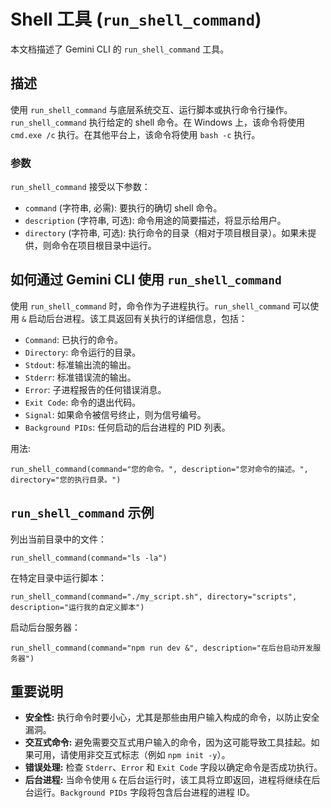 # Shell 工具 (`run_shell_command`)

本文档描述了 Gemini CLI 的 `run_shell_command` 工具。

## 描述

使用 `run_shell_command` 与底层系统交互、运行脚本或执行命令行操作。`run_shell_command` 执行给定的 shell 命令。在 Windows 上，该命令将使用 `cmd.exe /c` 执行。在其他平台上，该命令将使用 `bash -c` 执行。

### 参数

`run_shell_command` 接受以下参数：

- `command` (字符串, 必需): 要执行的确切 shell 命令。
- `description` (字符串, 可选): 命令用途的简要描述，将显示给用户。
- `directory` (字符串, 可选): 执行命令的目录（相对于项目根目录）。如果未提供，则命令在项目根目录中运行。

## 如何通过 Gemini CLI 使用 `run_shell_command`

使用 `run_shell_command` 时，命令作为子进程执行。`run_shell_command` 可以使用 `&` 启动后台进程。该工具返回有关执行的详细信息，包括：

- `Command`: 已执行的命令。
- `Directory`: 命令运行的目录。
- `Stdout`: 标准输出流的输出。
- `Stderr`: 标准错误流的输出。
- `Error`: 子进程报告的任何错误消息。
- `Exit Code`: 命令的退出代码。
- `Signal`: 如果命令被信号终止，则为信号编号。
- `Background PIDs`: 任何启动的后台进程的 PID 列表。

用法:

```
run_shell_command(command="您的命令。", description="您对命令的描述。", directory="您的执行目录。")
```

## `run_shell_command` 示例

列出当前目录中的文件：

```
run_shell_command(command="ls -la")
```

在特定目录中运行脚本：

```
run_shell_command(command="./my_script.sh", directory="scripts", description="运行我的自定义脚本")
```

启动后台服务器：

```
run_shell_command(command="npm run dev &", description="在后台启动开发服务器")
```

## 重要说明

- **安全性:** 执行命令时要小心，尤其是那些由用户输入构成的命令，以防止安全漏洞。
- **交互式命令:** 避免需要交互式用户输入的命令，因为这可能导致工具挂起。如果可用，请使用非交互式标志（例如 `npm init -y`）。
- **错误处理:** 检查 `Stderr`、`Error` 和 `Exit Code` 字段以确定命令是否成功执行。
- **后台进程:** 当命令使用 `&` 在后台运行时，该工具将立即返回，进程将继续在后台运行。`Background PIDs` 字段将包含后台进程的进程 ID。 